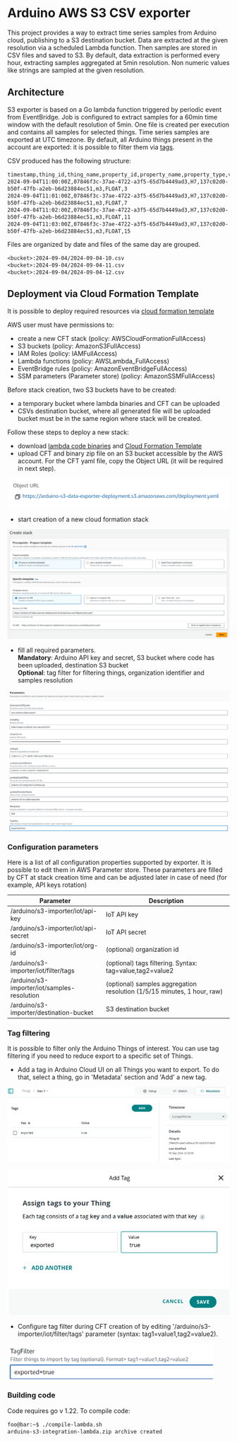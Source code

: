 # Arduino AWS S3 CSV exporter

This project provides a way to extract time series samples from Arduino cloud, publishing to a S3 destination bucket.
Data are extracted at the given resolution via a scheduled Lambda function. Then samples are stored in CSV files and saved to S3.
By default, data extraction is performed every hour, extracting samples aggregated at 5min resolution. Non numeric values like strings are sampled at the given resolution.

## Architecture

S3 exporter is based on a Go lambda function triggered by periodic event from EventBridge.
Job is configured to extract samples for a 60min time window with the default resolution of 5min.
One file is created per execution and contains all samples for selected things. Time series samples are exported at UTC timezone.
By default, all Arduino things present in the account are exported: it is possible to filter them via [tags](#tag-filtering).

CSV produced has the following structure:
```console
timestamp,thing_id,thing_name,property_id,property_name,property_type,value
2024-09-04T11:00:00Z,07846f3c-37ae-4722-a3f5-65d7b4449ad3,H7,137c02d0-b50f-47fb-a2eb-b6d23884ec51,m3,FLOAT,3
2024-09-04T11:01:00Z,07846f3c-37ae-4722-a3f5-65d7b4449ad3,H7,137c02d0-b50f-47fb-a2eb-b6d23884ec51,m3,FLOAT,7
2024-09-04T11:02:00Z,07846f3c-37ae-4722-a3f5-65d7b4449ad3,H7,137c02d0-b50f-47fb-a2eb-b6d23884ec51,m3,FLOAT,11
2024-09-04T11:03:00Z,07846f3c-37ae-4722-a3f5-65d7b4449ad3,H7,137c02d0-b50f-47fb-a2eb-b6d23884ec51,m3,FLOAT,15
```

Files are organized by date and files of the same day are grouped.
```
<bucket>:2024-09-04/2024-09-04-10.csv
<bucket>:2024-09-04/2024-09-04-11.csv
<bucket>:2024-09-04/2024-09-04-12.csv
```

## Deployment via Cloud Formation Template

It is possible to deploy required resources via [cloud formation template](deployment/cloud-formation-template/deployment.yaml)

AWS user must have permissions to:
  * create a new CFT stack (policy: AWSCloudFormationFullAccess)
  * S3 buckets (policy: AmazonS3FullAccess)
  * IAM Roles (policy: IAMFullAccess)
  * Lambda functions (policy: AWSLambda_FullAccess)
  * EventBridge rules (policy: AmazonEventBridgeFullAccess)
  * SSM parameters (Parameter store) (policy: AmazonSSMFullAccess)

Before stack creation, two S3 buckets have to be created:
* a temporary bucket where lambda binaries and CFT can be uploaded
* CSVs destination bucket, where all generated file will be uploaded 
bucket must be in the same region where stack will be created.

Follow these steps to deploy a new stack:
* download [lambda code binaries](deployment/binaries/arduino-s3-integration-lambda.zip) and [Cloud Formation Template](deployment/cloud-formation-template/deployment.yaml)
* upload CFT and binary zip file on an S3 bucket accessible by the AWS account. For the CFT yaml file, copy the Object URL (it will be required in next step).
  
![object URL](docs/objecturl.png)

* start creation of a new cloud formation stack

![CFT 1](docs/cft-stack-1.png)

* fill all required parameters.
  <br/>**Mandatory**: Arduino API key and secret, S3 bucket where code has been uploaded, destination S3 bucket
  <br/>**Optional**: tag filter for filtering things, organization identifier and samples resolution

![CFT 2](docs/cft-stack-2.png)

### Configuration parameters

Here is a list of all configuration properties supported by exporter. It is possible to edit them in AWS Parameter store.
These parameters are filled by CFT at stack creation time and can be adjusted later in case of need (for example, API keys rotation)

| Parameter | Description |
| --------- | ----------- |
| /arduino/s3-importer/iot/api-key  | IoT API key |
| /arduino/s3-importer/iot/api-secret | IoT API secret |
| /arduino/s3-importer/iot/org-id    | (optional) organization id |
| /arduino/s3-importer/iot/filter/tags    | (optional) tags filtering. Syntax: tag=value,tag2=value2  |
| /arduino/s3-importer/iot/samples-resolution  | (optional) samples aggregation resolution (1/5/15 minutes, 1 hour, raw) |
| /arduino/s3-importer/destination-bucket  | S3 destination bucket |

### Tag filtering

It is possible to filter only the Arduino Things of interest.
You can use tag filtering if you need to reduce export to a specific set of Things.

* Add a tag in Arduino Cloud UI on all Things you want to export. To do that, select a thing, go in 'Metadata' section and 'Add' a new tag.

![tag 2](docs/tag-2.png)

![tag 1](docs/tag-1.png)

* Configure tag filter during CFT creation of by editing '/arduino/s3-importer/iot/filter/tags' parameter (syntax: tag1=value1,tag2=value2).

![tag filter](docs/tag-filter.png)

### Building code

Code requires go v 1.22.
To compile code:

```console
foo@bar:~$ ./compile-lambda.sh
arduino-s3-integration-lambda.zip archive created
```
